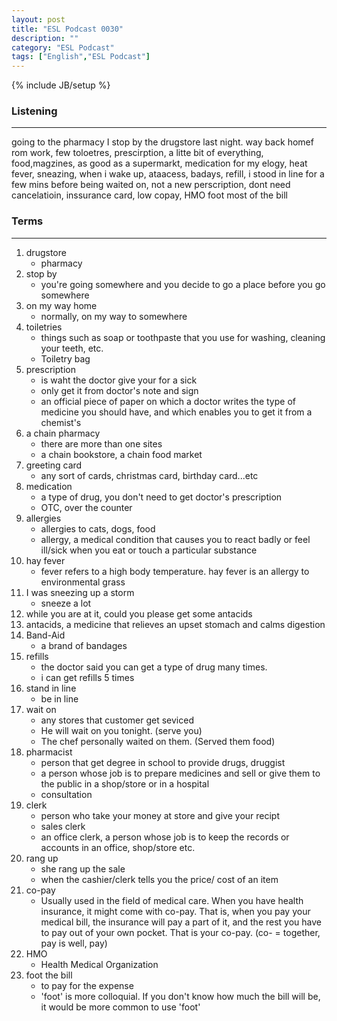 ```yaml
---
layout: post
title: "ESL Podcast 0030"
description: ""
category: "ESL Podcast"
tags: ["English","ESL Podcast"]
---
```

{% include JB/setup %}

### Listening
-----
going to the pharmacy
I stop by the drugstore last night. way back homef rom work, few toloetres, prescirption, a litte bit of everything, food,magzines,  as good as a supermarkt, medication for my elogy,  heat fever, sneazing, when i wake up,  ataacess, badays, refill, i stood in line for a few mins before being waited on, not a new perscription, dont need cancelatioin, inssurance card, low copay, HMO foot most of the bill

### Terms
--------
1. drugstore
    * pharmacy
2. stop by
    * you're going somewhere and you decide to go a place before you go somewhere
3. on my way home
    * normally, on my way to somewhere
4. toiletries
    * things such as soap or toothpaste that you use for washing, cleaning your teeth, etc.
    * Toiletry bag
5. prescription
    * is waht the doctor give your for a sick
    * only get it from doctor's note and sign
    * an official piece of paper on which a doctor writes the type of medicine you should have, and which enables you to get it from a chemist's
6. a chain pharmacy
    * there are more than one sites
    * a chain bookstore, a chain food market
7. greeting card
    * any sort of cards, christmas card, birthday card...etc
8. medication
    * a type of drug, you don't need to get doctor's prescription
    * OTC, over the counter
9. allergies
    * allergies to cats, dogs, food
    * allergy, a medical condition that causes you to react badly or feel ill/sick when you eat or touch a particular substance
10. hay fever
    * fever refers to a high body temperature. hay fever is an allergy to environmental grass
10. I was sneezing up a storm
    * sneeze a lot
11. while you are at it, could you please get some antacids
11. antacids, a medicine that relieves an upset stomach and calms digestion
12. Band-Aid
    * a brand of bandages
13. refills
    * the doctor said you can get a type of drug many times. 
    * i can get refills 5 times
14. stand in line
    * be in line
15. wait on
    * any stores that customer get seviced
    * He will wait on you tonight. (serve you)
    * The chef personally waited on them. (Served them food)
16. pharmacist
    * person that get degree in school to provide drugs, druggist
    * a person whose job is to prepare medicines and sell or give them to the public in a shop/store or in a hospital
    * consultation
17. clerk
    * person who take your money at store and give your recipt
    * sales clerk
    * an office clerk, a person whose job is to keep the records or accounts in an office, shop/store etc.
17. rang up
    * she rang up the sale
    * when the cashier/clerk tells you the price/ cost of an item
18. co-pay
    * Usually used in the field of medical care. When you have health insurance, it might come with co-pay. That is, when you pay your medical bill, the insurance will pay a part of it, and the rest you have to pay out of your own pocket. That is your co-pay. (co- = together, pay is well, pay)
19. HMO
    * Health Medical Organization
20. foot the bill
    * to pay for the expense
    * 'foot' is more colloquial. If you don't know how much the bill will be, it would be more common to use 'foot'